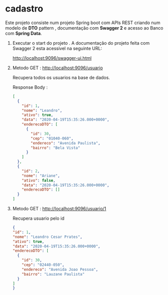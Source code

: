# cadastro


<p>Este projeto consiste num projeto Spring boot com APIs REST criando num modelo de  <b>DTO</b> pattern , documentação com <b>Swagger 2</b> e acesso ao Banco com <b>Spring Data</b>.</p> 


<ol>
<li>
  Executar o start do projeto . A documentação do projeto feita com Swagger 2 esta acessivel na seguinte URL: <p>
  <a href="http://localhost:9096/swagger-ui.html">http://localhost:9096/swagger-ui.html</a>
</li>


<li>
  Metodo GET : <a href="http://localhost:9096/usuario">http://localhost:9096/usuario</a>
  
  Recupera todos os usuarios na base de dados. 

Response Body : 

```json
[
  {
    "id": 1,
    "nome": "Leandro",
    "ativo": true,
    "data": "2020-04-19T15:35:26.000+0000",
    "enderecoDTO": [
      {
        "id": 30,
        "cep": "01040-060",
        "endereco": "Avenida Paulista",
        "bairro": "Bela Vista"
      }
    ]
  },
  {
    "id": 2,
    "nome": "Ariane",
    "ativo": false,
    "data": "2020-04-19T15:35:26.000+0000",
    "enderecoDTO": []
  }
]

```
</li> 



<li>
  Metodo GET : <a href="http://localhost:9096/usuario/1">http://localhost:9096/usuario/1</a>
  
  Recupera usuario pelo id 
  
  
  ```json 
  {
  "id": 1,
  "nome": "Leandro Cesar Prates",
  "ativo": true,
  "data": "2020-04-19T15:35:26.000+0000",
  "enderecoDTO": [
    {
      "id": 30,
      "cep": "02440-050",
      "endereco": "Avenida Joao Pessoa",
      "bairro": "Lauzane Paulista"
    }
  ]
}
  ``` 
  
  
</li> 





</ol>




